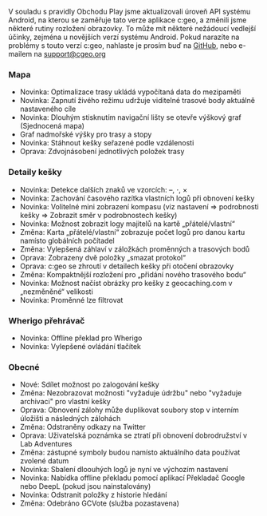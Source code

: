 V souladu s pravidly Obchodu Play jsme aktualizovali úroveň API systému Android, na kterou se zaměřuje tato verze aplikace c:geo, a změnili jsme některé rutiny rozložení obrazovky. To může mít některé nežádoucí vedlejší účinky, zejména u novějších verzí systému Android. Pokud narazíte na problémy s touto verzí c:geo, nahlaste je prosím buď na [GitHub](https://github.com/cgeo/cgeo), nebo e-mailem na [support@cgeo.org](mailto:support@cgeo.org)

### Mapa
- Novinka: Optimalizace trasy ukládá vypočítaná data do mezipaměti
- Novinka: Zapnutí živého režimu udržuje viditelné trasové body aktuálně nastaveného cíle
- Novinka: Dlouhým stisknutím navigační lišty se otevře výškový graf (Sjednocená mapa)
- Graf nadmořské výšky pro trasy a stopy
- Novinka: Stáhnout kešky seřazené podle vzdálenosti
- Oprava: Zdvojnásobení jednotlivých položek trasy

### Detaily kešky
- Novinka: Detekce dalších znaků ve vzorcích: –, ⋅, ×
- Novinka: Zachování časového razítka vlastních logů při obnovení kešky
- Novinka: Volitelné mini zobrazení kompasu (viz nastavení => podrobnosti kešky => Zobrazit směr v podrobnostech kešky)
- Novinka: Možnost zobrazit logy majitelů na kartě „přátelé/vlastní“
- Změna: Karta „přátelé/vlastní“ zobrazuje počet logů pro danou kartu namísto globálních počítadel
- Změna: Vylepšená záhlaví v záložkách proměnných a trasových bodů
- Oprava: Zobrazeny dvě položky „smazat protokol“
- Oprava: c:geo se zhroutí v detailech kešky při otočení obrazovky
- Změna: Kompaktnější rozložení pro „přidání nového trasového bodu“
- Novinka: Možnost načíst obrázky pro kešky z geocaching.com v „nezměněné“ velikosti
- Novinka: Proměnné lze filtrovat

### Wherigo přehrávač
- Novinka: Offline překlad pro Wherigo
- Novinka: Vylepšené ovládání tlačítek

### Obecné
- Nové: Sdílet možnost po zalogování kešky
- Změna: Nezobrazovat možnosti "vyžaduje údržbu" nebo "vyžaduje archivaci" pro vlastní kešky
- Oprava: Obnovení zálohy může duplikovat soubory stop v interním úložišti a následných zálohách
- Změna: Odstraněny odkazy na Twitter
- Oprava: Uživatelská poznámka se ztratí při obnovení dobrodružství v Lab Adventures
- Změna: zástupné symboly budou namísto aktuálního data používat zvolené datum
- Novinka: Sbalení dloouhých logů je nyní ve výchozím nastavení
- Novinka: Nabídka offline překladu pomocí aplikací Překladač Google nebo DeepL (pokud jsou nainstalovány)
- Novinka: Odstranit položky z historie hledání
- Změna: Odebráno GCVote (služba pozastavena)
